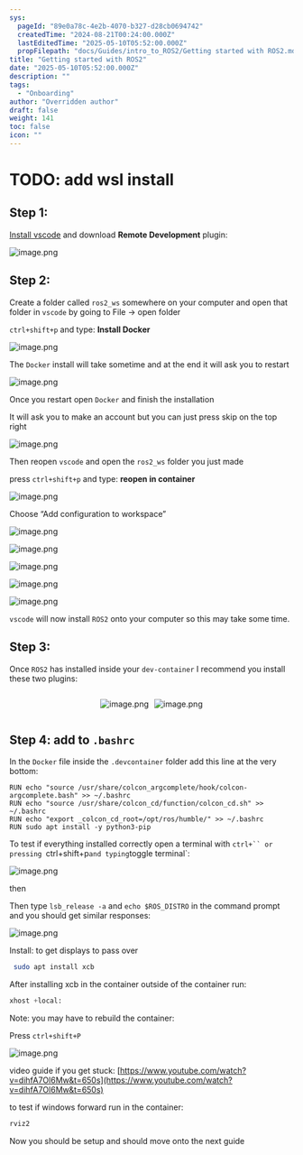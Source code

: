 ```yaml
---
sys:
  pageId: "89e0a78c-4e2b-4070-b327-d28cb0694742"
  createdTime: "2024-08-21T00:24:00.000Z"
  lastEditedTime: "2025-05-10T05:52:00.000Z"
  propFilepath: "docs/Guides/intro_to_ROS2/Getting started with ROS2.md"
title: "Getting started with ROS2"
date: "2025-05-10T05:52:00.000Z"
description: ""
tags:
  - "Onboarding"
author: "Overridden author"
draft: false
weight: 141
toc: false
icon: ""
---
```


# TODO: add wsl install

## Step 1:

[Install vscode](https://code.visualstudio.com/download) and download **Remote Development** plugin:

![image.png](https://prod-files-secure.s3.us-west-2.amazonaws.com/d518164a-d88e-44d1-a4ee-3adb3bd8bce0/efb52993-1881-4a40-b95e-6f020334f022/image.png?X-Amz-Algorithm=AWS4-HMAC-SHA256&X-Amz-Content-Sha256=UNSIGNED-PAYLOAD&X-Amz-Credential=ASIAZI2LB466QD2WOACZ%2F20250612%2Fus-west-2%2Fs3%2Faws4_request&X-Amz-Date=20250612T070952Z&X-Amz-Expires=3600&X-Amz-Security-Token=IQoJb3JpZ2luX2VjEA4aCXVzLXdlc3QtMiJGMEQCIFq7QuS4J%2B%2F%2B%2BUChjqyGHP5ofaN3XfnX0DRFWTEzc5tfAiBhW47cl3xLAMZ6TDS0ip4SAJgMuP%2BmLdE%2FYTd1JMLQ9SqIBAjn%2F%2F%2F%2F%2F%2F%2F%2F%2F%2F8BEAAaDDYzNzQyMzE4MzgwNSIM5kP6Frb6bYdnKUW5KtwDoxCY97LByoJhnIXAsd7roDB4A8bJvsgeAI8vPKVYXtGwNc2E3En9r3vIGmxAEqJ4OTpadPSTh0TKx4jonl1DDvomaj8zjmQ7RP73s5oycY7AD4sY1wBMtG0bkcNsT4fUs2NidioDyDiQCNuJhTHYZh6CQk21WkXlHKGJi5wCzgIV7ZUWFSAUDn89oGOtAcsl%2BQQHP4Ai2km2RbFvO1PF8VGzV2FqNXUfkYoAcCyArVh1VDy5OW%2BDCkYCKOW%2ByOzOwMzLv11XD7OteZ2blaFgfj8thfv%2Fvrf7PegRTV6yhGYMYkbTeadgU8OfkMhYZSH6JY67pkIsYm%2BBOxerKdfema7MIGv1W1n%2FukbRslIbKnSt6P7Y%2FKaQiEG76ifeSXFNCSwQiizQAWN4jfooTirx6NIKsPJe6zLnNqGv6w4qXM3kSDReVpopOWSUMfYPTZOEc16i8T2Dv4ZaVd%2Bz%2FVnvpGzJrA%2FdrD3MeSPhaGDIHFL2O7YQ6tEgddzIYtYYyvTzJGY3G6A%2F7Lx1RAbgvMmUgvP5FLubFdjTTjn0waoOmgYF6iTRkhPC2XzriRDhT9BcRqVPS6SS%2FpGX1Ky0tESVamCjUwMdtFD7DY2bTZnHSMrgwnIuWwf%2FzxQjoL8w8NipwgY6pgEa7Q9%2F5LyqEFaKZoa77Wrz4k7qykO47rxj9Zn5OHKSrXOk%2FPz1n17RdDHa5%2BwfMvRNC3LdL93mSusP%2Fx%2BcCw57BQcoNyI4nBN4WjRFcRGS8e%2FwjjladaDynyYKuvLQlIbcZ9lq8vLy6ERmp2Qhf%2BHP%2FoCxITJXXgZJ%2BYbBKyKkEfK%2Fo6vWLrXJofS6Ou9fjnKHuAFYMV0ckOG7o58yno5A60hVnnxy&X-Amz-Signature=b9f8c441bf6a454c8597e0865408e1bcc971d55fbf322bc8aac204a9f06a4205&X-Amz-SignedHeaders=host&x-amz-checksum-mode=ENABLED&x-id=GetObject)

## Step 2:

Create a folder called `ros2_ws` somewhere on your computer and open that folder in `vscode` by going to File → open folder 

`ctrl+shift+p` and type: **Install Docker**

![image.png](https://prod-files-secure.s3.us-west-2.amazonaws.com/d518164a-d88e-44d1-a4ee-3adb3bd8bce0/2269dc0e-1cd5-47ff-bceb-c04ad9b2eab0/image.png?X-Amz-Algorithm=AWS4-HMAC-SHA256&X-Amz-Content-Sha256=UNSIGNED-PAYLOAD&X-Amz-Credential=ASIAZI2LB466QD2WOACZ%2F20250612%2Fus-west-2%2Fs3%2Faws4_request&X-Amz-Date=20250612T070952Z&X-Amz-Expires=3600&X-Amz-Security-Token=IQoJb3JpZ2luX2VjEA4aCXVzLXdlc3QtMiJGMEQCIFq7QuS4J%2B%2F%2B%2BUChjqyGHP5ofaN3XfnX0DRFWTEzc5tfAiBhW47cl3xLAMZ6TDS0ip4SAJgMuP%2BmLdE%2FYTd1JMLQ9SqIBAjn%2F%2F%2F%2F%2F%2F%2F%2F%2F%2F8BEAAaDDYzNzQyMzE4MzgwNSIM5kP6Frb6bYdnKUW5KtwDoxCY97LByoJhnIXAsd7roDB4A8bJvsgeAI8vPKVYXtGwNc2E3En9r3vIGmxAEqJ4OTpadPSTh0TKx4jonl1DDvomaj8zjmQ7RP73s5oycY7AD4sY1wBMtG0bkcNsT4fUs2NidioDyDiQCNuJhTHYZh6CQk21WkXlHKGJi5wCzgIV7ZUWFSAUDn89oGOtAcsl%2BQQHP4Ai2km2RbFvO1PF8VGzV2FqNXUfkYoAcCyArVh1VDy5OW%2BDCkYCKOW%2ByOzOwMzLv11XD7OteZ2blaFgfj8thfv%2Fvrf7PegRTV6yhGYMYkbTeadgU8OfkMhYZSH6JY67pkIsYm%2BBOxerKdfema7MIGv1W1n%2FukbRslIbKnSt6P7Y%2FKaQiEG76ifeSXFNCSwQiizQAWN4jfooTirx6NIKsPJe6zLnNqGv6w4qXM3kSDReVpopOWSUMfYPTZOEc16i8T2Dv4ZaVd%2Bz%2FVnvpGzJrA%2FdrD3MeSPhaGDIHFL2O7YQ6tEgddzIYtYYyvTzJGY3G6A%2F7Lx1RAbgvMmUgvP5FLubFdjTTjn0waoOmgYF6iTRkhPC2XzriRDhT9BcRqVPS6SS%2FpGX1Ky0tESVamCjUwMdtFD7DY2bTZnHSMrgwnIuWwf%2FzxQjoL8w8NipwgY6pgEa7Q9%2F5LyqEFaKZoa77Wrz4k7qykO47rxj9Zn5OHKSrXOk%2FPz1n17RdDHa5%2BwfMvRNC3LdL93mSusP%2Fx%2BcCw57BQcoNyI4nBN4WjRFcRGS8e%2FwjjladaDynyYKuvLQlIbcZ9lq8vLy6ERmp2Qhf%2BHP%2FoCxITJXXgZJ%2BYbBKyKkEfK%2Fo6vWLrXJofS6Ou9fjnKHuAFYMV0ckOG7o58yno5A60hVnnxy&X-Amz-Signature=88659e256f656baabc7d22c820dae2f38fb1f9087b73c1aa8d4fc6e59000e0e8&X-Amz-SignedHeaders=host&x-amz-checksum-mode=ENABLED&x-id=GetObject)

The `Docker` install will take sometime and at the end it will ask you to restart

![image.png](https://prod-files-secure.s3.us-west-2.amazonaws.com/d518164a-d88e-44d1-a4ee-3adb3bd8bce0/ed233f78-be33-4b1f-b89c-9c346c0e961e/image.png?X-Amz-Algorithm=AWS4-HMAC-SHA256&X-Amz-Content-Sha256=UNSIGNED-PAYLOAD&X-Amz-Credential=ASIAZI2LB466QD2WOACZ%2F20250612%2Fus-west-2%2Fs3%2Faws4_request&X-Amz-Date=20250612T070952Z&X-Amz-Expires=3600&X-Amz-Security-Token=IQoJb3JpZ2luX2VjEA4aCXVzLXdlc3QtMiJGMEQCIFq7QuS4J%2B%2F%2B%2BUChjqyGHP5ofaN3XfnX0DRFWTEzc5tfAiBhW47cl3xLAMZ6TDS0ip4SAJgMuP%2BmLdE%2FYTd1JMLQ9SqIBAjn%2F%2F%2F%2F%2F%2F%2F%2F%2F%2F8BEAAaDDYzNzQyMzE4MzgwNSIM5kP6Frb6bYdnKUW5KtwDoxCY97LByoJhnIXAsd7roDB4A8bJvsgeAI8vPKVYXtGwNc2E3En9r3vIGmxAEqJ4OTpadPSTh0TKx4jonl1DDvomaj8zjmQ7RP73s5oycY7AD4sY1wBMtG0bkcNsT4fUs2NidioDyDiQCNuJhTHYZh6CQk21WkXlHKGJi5wCzgIV7ZUWFSAUDn89oGOtAcsl%2BQQHP4Ai2km2RbFvO1PF8VGzV2FqNXUfkYoAcCyArVh1VDy5OW%2BDCkYCKOW%2ByOzOwMzLv11XD7OteZ2blaFgfj8thfv%2Fvrf7PegRTV6yhGYMYkbTeadgU8OfkMhYZSH6JY67pkIsYm%2BBOxerKdfema7MIGv1W1n%2FukbRslIbKnSt6P7Y%2FKaQiEG76ifeSXFNCSwQiizQAWN4jfooTirx6NIKsPJe6zLnNqGv6w4qXM3kSDReVpopOWSUMfYPTZOEc16i8T2Dv4ZaVd%2Bz%2FVnvpGzJrA%2FdrD3MeSPhaGDIHFL2O7YQ6tEgddzIYtYYyvTzJGY3G6A%2F7Lx1RAbgvMmUgvP5FLubFdjTTjn0waoOmgYF6iTRkhPC2XzriRDhT9BcRqVPS6SS%2FpGX1Ky0tESVamCjUwMdtFD7DY2bTZnHSMrgwnIuWwf%2FzxQjoL8w8NipwgY6pgEa7Q9%2F5LyqEFaKZoa77Wrz4k7qykO47rxj9Zn5OHKSrXOk%2FPz1n17RdDHa5%2BwfMvRNC3LdL93mSusP%2Fx%2BcCw57BQcoNyI4nBN4WjRFcRGS8e%2FwjjladaDynyYKuvLQlIbcZ9lq8vLy6ERmp2Qhf%2BHP%2FoCxITJXXgZJ%2BYbBKyKkEfK%2Fo6vWLrXJofS6Ou9fjnKHuAFYMV0ckOG7o58yno5A60hVnnxy&X-Amz-Signature=0f92f65a14aba4723af0144d030459972b7d53ce44138374ed45729e2b7bef33&X-Amz-SignedHeaders=host&x-amz-checksum-mode=ENABLED&x-id=GetObject)

Once you restart open `Docker` and finish the installation

It will ask you to make an account but you can just press skip on the top right

![image.png](https://prod-files-secure.s3.us-west-2.amazonaws.com/d518164a-d88e-44d1-a4ee-3adb3bd8bce0/21010ad9-1659-4fd9-9f59-9932a09b2a3d/image.png?X-Amz-Algorithm=AWS4-HMAC-SHA256&X-Amz-Content-Sha256=UNSIGNED-PAYLOAD&X-Amz-Credential=ASIAZI2LB466QD2WOACZ%2F20250612%2Fus-west-2%2Fs3%2Faws4_request&X-Amz-Date=20250612T070952Z&X-Amz-Expires=3600&X-Amz-Security-Token=IQoJb3JpZ2luX2VjEA4aCXVzLXdlc3QtMiJGMEQCIFq7QuS4J%2B%2F%2B%2BUChjqyGHP5ofaN3XfnX0DRFWTEzc5tfAiBhW47cl3xLAMZ6TDS0ip4SAJgMuP%2BmLdE%2FYTd1JMLQ9SqIBAjn%2F%2F%2F%2F%2F%2F%2F%2F%2F%2F8BEAAaDDYzNzQyMzE4MzgwNSIM5kP6Frb6bYdnKUW5KtwDoxCY97LByoJhnIXAsd7roDB4A8bJvsgeAI8vPKVYXtGwNc2E3En9r3vIGmxAEqJ4OTpadPSTh0TKx4jonl1DDvomaj8zjmQ7RP73s5oycY7AD4sY1wBMtG0bkcNsT4fUs2NidioDyDiQCNuJhTHYZh6CQk21WkXlHKGJi5wCzgIV7ZUWFSAUDn89oGOtAcsl%2BQQHP4Ai2km2RbFvO1PF8VGzV2FqNXUfkYoAcCyArVh1VDy5OW%2BDCkYCKOW%2ByOzOwMzLv11XD7OteZ2blaFgfj8thfv%2Fvrf7PegRTV6yhGYMYkbTeadgU8OfkMhYZSH6JY67pkIsYm%2BBOxerKdfema7MIGv1W1n%2FukbRslIbKnSt6P7Y%2FKaQiEG76ifeSXFNCSwQiizQAWN4jfooTirx6NIKsPJe6zLnNqGv6w4qXM3kSDReVpopOWSUMfYPTZOEc16i8T2Dv4ZaVd%2Bz%2FVnvpGzJrA%2FdrD3MeSPhaGDIHFL2O7YQ6tEgddzIYtYYyvTzJGY3G6A%2F7Lx1RAbgvMmUgvP5FLubFdjTTjn0waoOmgYF6iTRkhPC2XzriRDhT9BcRqVPS6SS%2FpGX1Ky0tESVamCjUwMdtFD7DY2bTZnHSMrgwnIuWwf%2FzxQjoL8w8NipwgY6pgEa7Q9%2F5LyqEFaKZoa77Wrz4k7qykO47rxj9Zn5OHKSrXOk%2FPz1n17RdDHa5%2BwfMvRNC3LdL93mSusP%2Fx%2BcCw57BQcoNyI4nBN4WjRFcRGS8e%2FwjjladaDynyYKuvLQlIbcZ9lq8vLy6ERmp2Qhf%2BHP%2FoCxITJXXgZJ%2BYbBKyKkEfK%2Fo6vWLrXJofS6Ou9fjnKHuAFYMV0ckOG7o58yno5A60hVnnxy&X-Amz-Signature=cfb1cc4f66438c2c5ff247fd42ccfbfed0ab6e24e9ddef9fa5d1227fcb1dea68&X-Amz-SignedHeaders=host&x-amz-checksum-mode=ENABLED&x-id=GetObject)

Then reopen `vscode` and open the `ros2_ws` folder you just made

press `ctrl+shift+p` and type: **reopen in container**

![image.png](https://prod-files-secure.s3.us-west-2.amazonaws.com/d518164a-d88e-44d1-a4ee-3adb3bd8bce0/4e93b8c2-41ad-488c-8095-c74205196118/image.png?X-Amz-Algorithm=AWS4-HMAC-SHA256&X-Amz-Content-Sha256=UNSIGNED-PAYLOAD&X-Amz-Credential=ASIAZI2LB466QD2WOACZ%2F20250612%2Fus-west-2%2Fs3%2Faws4_request&X-Amz-Date=20250612T070952Z&X-Amz-Expires=3600&X-Amz-Security-Token=IQoJb3JpZ2luX2VjEA4aCXVzLXdlc3QtMiJGMEQCIFq7QuS4J%2B%2F%2B%2BUChjqyGHP5ofaN3XfnX0DRFWTEzc5tfAiBhW47cl3xLAMZ6TDS0ip4SAJgMuP%2BmLdE%2FYTd1JMLQ9SqIBAjn%2F%2F%2F%2F%2F%2F%2F%2F%2F%2F8BEAAaDDYzNzQyMzE4MzgwNSIM5kP6Frb6bYdnKUW5KtwDoxCY97LByoJhnIXAsd7roDB4A8bJvsgeAI8vPKVYXtGwNc2E3En9r3vIGmxAEqJ4OTpadPSTh0TKx4jonl1DDvomaj8zjmQ7RP73s5oycY7AD4sY1wBMtG0bkcNsT4fUs2NidioDyDiQCNuJhTHYZh6CQk21WkXlHKGJi5wCzgIV7ZUWFSAUDn89oGOtAcsl%2BQQHP4Ai2km2RbFvO1PF8VGzV2FqNXUfkYoAcCyArVh1VDy5OW%2BDCkYCKOW%2ByOzOwMzLv11XD7OteZ2blaFgfj8thfv%2Fvrf7PegRTV6yhGYMYkbTeadgU8OfkMhYZSH6JY67pkIsYm%2BBOxerKdfema7MIGv1W1n%2FukbRslIbKnSt6P7Y%2FKaQiEG76ifeSXFNCSwQiizQAWN4jfooTirx6NIKsPJe6zLnNqGv6w4qXM3kSDReVpopOWSUMfYPTZOEc16i8T2Dv4ZaVd%2Bz%2FVnvpGzJrA%2FdrD3MeSPhaGDIHFL2O7YQ6tEgddzIYtYYyvTzJGY3G6A%2F7Lx1RAbgvMmUgvP5FLubFdjTTjn0waoOmgYF6iTRkhPC2XzriRDhT9BcRqVPS6SS%2FpGX1Ky0tESVamCjUwMdtFD7DY2bTZnHSMrgwnIuWwf%2FzxQjoL8w8NipwgY6pgEa7Q9%2F5LyqEFaKZoa77Wrz4k7qykO47rxj9Zn5OHKSrXOk%2FPz1n17RdDHa5%2BwfMvRNC3LdL93mSusP%2Fx%2BcCw57BQcoNyI4nBN4WjRFcRGS8e%2FwjjladaDynyYKuvLQlIbcZ9lq8vLy6ERmp2Qhf%2BHP%2FoCxITJXXgZJ%2BYbBKyKkEfK%2Fo6vWLrXJofS6Ou9fjnKHuAFYMV0ckOG7o58yno5A60hVnnxy&X-Amz-Signature=6779100acb3ec61886a53127ab36ab30fa5c7f02325a146886aebd7d36800a2e&X-Amz-SignedHeaders=host&x-amz-checksum-mode=ENABLED&x-id=GetObject)

Choose “Add configuration to workspace”

![image.png](https://prod-files-secure.s3.us-west-2.amazonaws.com/d518164a-d88e-44d1-a4ee-3adb3bd8bce0/9560b282-5060-4989-ba37-97e7b2c22476/image.png?X-Amz-Algorithm=AWS4-HMAC-SHA256&X-Amz-Content-Sha256=UNSIGNED-PAYLOAD&X-Amz-Credential=ASIAZI2LB466QD2WOACZ%2F20250612%2Fus-west-2%2Fs3%2Faws4_request&X-Amz-Date=20250612T070952Z&X-Amz-Expires=3600&X-Amz-Security-Token=IQoJb3JpZ2luX2VjEA4aCXVzLXdlc3QtMiJGMEQCIFq7QuS4J%2B%2F%2B%2BUChjqyGHP5ofaN3XfnX0DRFWTEzc5tfAiBhW47cl3xLAMZ6TDS0ip4SAJgMuP%2BmLdE%2FYTd1JMLQ9SqIBAjn%2F%2F%2F%2F%2F%2F%2F%2F%2F%2F8BEAAaDDYzNzQyMzE4MzgwNSIM5kP6Frb6bYdnKUW5KtwDoxCY97LByoJhnIXAsd7roDB4A8bJvsgeAI8vPKVYXtGwNc2E3En9r3vIGmxAEqJ4OTpadPSTh0TKx4jonl1DDvomaj8zjmQ7RP73s5oycY7AD4sY1wBMtG0bkcNsT4fUs2NidioDyDiQCNuJhTHYZh6CQk21WkXlHKGJi5wCzgIV7ZUWFSAUDn89oGOtAcsl%2BQQHP4Ai2km2RbFvO1PF8VGzV2FqNXUfkYoAcCyArVh1VDy5OW%2BDCkYCKOW%2ByOzOwMzLv11XD7OteZ2blaFgfj8thfv%2Fvrf7PegRTV6yhGYMYkbTeadgU8OfkMhYZSH6JY67pkIsYm%2BBOxerKdfema7MIGv1W1n%2FukbRslIbKnSt6P7Y%2FKaQiEG76ifeSXFNCSwQiizQAWN4jfooTirx6NIKsPJe6zLnNqGv6w4qXM3kSDReVpopOWSUMfYPTZOEc16i8T2Dv4ZaVd%2Bz%2FVnvpGzJrA%2FdrD3MeSPhaGDIHFL2O7YQ6tEgddzIYtYYyvTzJGY3G6A%2F7Lx1RAbgvMmUgvP5FLubFdjTTjn0waoOmgYF6iTRkhPC2XzriRDhT9BcRqVPS6SS%2FpGX1Ky0tESVamCjUwMdtFD7DY2bTZnHSMrgwnIuWwf%2FzxQjoL8w8NipwgY6pgEa7Q9%2F5LyqEFaKZoa77Wrz4k7qykO47rxj9Zn5OHKSrXOk%2FPz1n17RdDHa5%2BwfMvRNC3LdL93mSusP%2Fx%2BcCw57BQcoNyI4nBN4WjRFcRGS8e%2FwjjladaDynyYKuvLQlIbcZ9lq8vLy6ERmp2Qhf%2BHP%2FoCxITJXXgZJ%2BYbBKyKkEfK%2Fo6vWLrXJofS6Ou9fjnKHuAFYMV0ckOG7o58yno5A60hVnnxy&X-Amz-Signature=2c3d24f127eeaf0129055bc4d3656ccf1f69c6009717485c904bcbd795e24205&X-Amz-SignedHeaders=host&x-amz-checksum-mode=ENABLED&x-id=GetObject)

![image.png](https://prod-files-secure.s3.us-west-2.amazonaws.com/d518164a-d88e-44d1-a4ee-3adb3bd8bce0/2ee63f81-886b-48e8-a553-dc6e5eac99e4/image.png?X-Amz-Algorithm=AWS4-HMAC-SHA256&X-Amz-Content-Sha256=UNSIGNED-PAYLOAD&X-Amz-Credential=ASIAZI2LB466QD2WOACZ%2F20250612%2Fus-west-2%2Fs3%2Faws4_request&X-Amz-Date=20250612T070952Z&X-Amz-Expires=3600&X-Amz-Security-Token=IQoJb3JpZ2luX2VjEA4aCXVzLXdlc3QtMiJGMEQCIFq7QuS4J%2B%2F%2B%2BUChjqyGHP5ofaN3XfnX0DRFWTEzc5tfAiBhW47cl3xLAMZ6TDS0ip4SAJgMuP%2BmLdE%2FYTd1JMLQ9SqIBAjn%2F%2F%2F%2F%2F%2F%2F%2F%2F%2F8BEAAaDDYzNzQyMzE4MzgwNSIM5kP6Frb6bYdnKUW5KtwDoxCY97LByoJhnIXAsd7roDB4A8bJvsgeAI8vPKVYXtGwNc2E3En9r3vIGmxAEqJ4OTpadPSTh0TKx4jonl1DDvomaj8zjmQ7RP73s5oycY7AD4sY1wBMtG0bkcNsT4fUs2NidioDyDiQCNuJhTHYZh6CQk21WkXlHKGJi5wCzgIV7ZUWFSAUDn89oGOtAcsl%2BQQHP4Ai2km2RbFvO1PF8VGzV2FqNXUfkYoAcCyArVh1VDy5OW%2BDCkYCKOW%2ByOzOwMzLv11XD7OteZ2blaFgfj8thfv%2Fvrf7PegRTV6yhGYMYkbTeadgU8OfkMhYZSH6JY67pkIsYm%2BBOxerKdfema7MIGv1W1n%2FukbRslIbKnSt6P7Y%2FKaQiEG76ifeSXFNCSwQiizQAWN4jfooTirx6NIKsPJe6zLnNqGv6w4qXM3kSDReVpopOWSUMfYPTZOEc16i8T2Dv4ZaVd%2Bz%2FVnvpGzJrA%2FdrD3MeSPhaGDIHFL2O7YQ6tEgddzIYtYYyvTzJGY3G6A%2F7Lx1RAbgvMmUgvP5FLubFdjTTjn0waoOmgYF6iTRkhPC2XzriRDhT9BcRqVPS6SS%2FpGX1Ky0tESVamCjUwMdtFD7DY2bTZnHSMrgwnIuWwf%2FzxQjoL8w8NipwgY6pgEa7Q9%2F5LyqEFaKZoa77Wrz4k7qykO47rxj9Zn5OHKSrXOk%2FPz1n17RdDHa5%2BwfMvRNC3LdL93mSusP%2Fx%2BcCw57BQcoNyI4nBN4WjRFcRGS8e%2FwjjladaDynyYKuvLQlIbcZ9lq8vLy6ERmp2Qhf%2BHP%2FoCxITJXXgZJ%2BYbBKyKkEfK%2Fo6vWLrXJofS6Ou9fjnKHuAFYMV0ckOG7o58yno5A60hVnnxy&X-Amz-Signature=3e04891f6ceebcf378af541edd0415a55c5d8f2a2c425c92245317038f2705d6&X-Amz-SignedHeaders=host&x-amz-checksum-mode=ENABLED&x-id=GetObject)

![image.png](https://prod-files-secure.s3.us-west-2.amazonaws.com/d518164a-d88e-44d1-a4ee-3adb3bd8bce0/ae1580b2-b048-407e-aed9-b584224a7a04/image.png?X-Amz-Algorithm=AWS4-HMAC-SHA256&X-Amz-Content-Sha256=UNSIGNED-PAYLOAD&X-Amz-Credential=ASIAZI2LB466QD2WOACZ%2F20250612%2Fus-west-2%2Fs3%2Faws4_request&X-Amz-Date=20250612T070952Z&X-Amz-Expires=3600&X-Amz-Security-Token=IQoJb3JpZ2luX2VjEA4aCXVzLXdlc3QtMiJGMEQCIFq7QuS4J%2B%2F%2B%2BUChjqyGHP5ofaN3XfnX0DRFWTEzc5tfAiBhW47cl3xLAMZ6TDS0ip4SAJgMuP%2BmLdE%2FYTd1JMLQ9SqIBAjn%2F%2F%2F%2F%2F%2F%2F%2F%2F%2F8BEAAaDDYzNzQyMzE4MzgwNSIM5kP6Frb6bYdnKUW5KtwDoxCY97LByoJhnIXAsd7roDB4A8bJvsgeAI8vPKVYXtGwNc2E3En9r3vIGmxAEqJ4OTpadPSTh0TKx4jonl1DDvomaj8zjmQ7RP73s5oycY7AD4sY1wBMtG0bkcNsT4fUs2NidioDyDiQCNuJhTHYZh6CQk21WkXlHKGJi5wCzgIV7ZUWFSAUDn89oGOtAcsl%2BQQHP4Ai2km2RbFvO1PF8VGzV2FqNXUfkYoAcCyArVh1VDy5OW%2BDCkYCKOW%2ByOzOwMzLv11XD7OteZ2blaFgfj8thfv%2Fvrf7PegRTV6yhGYMYkbTeadgU8OfkMhYZSH6JY67pkIsYm%2BBOxerKdfema7MIGv1W1n%2FukbRslIbKnSt6P7Y%2FKaQiEG76ifeSXFNCSwQiizQAWN4jfooTirx6NIKsPJe6zLnNqGv6w4qXM3kSDReVpopOWSUMfYPTZOEc16i8T2Dv4ZaVd%2Bz%2FVnvpGzJrA%2FdrD3MeSPhaGDIHFL2O7YQ6tEgddzIYtYYyvTzJGY3G6A%2F7Lx1RAbgvMmUgvP5FLubFdjTTjn0waoOmgYF6iTRkhPC2XzriRDhT9BcRqVPS6SS%2FpGX1Ky0tESVamCjUwMdtFD7DY2bTZnHSMrgwnIuWwf%2FzxQjoL8w8NipwgY6pgEa7Q9%2F5LyqEFaKZoa77Wrz4k7qykO47rxj9Zn5OHKSrXOk%2FPz1n17RdDHa5%2BwfMvRNC3LdL93mSusP%2Fx%2BcCw57BQcoNyI4nBN4WjRFcRGS8e%2FwjjladaDynyYKuvLQlIbcZ9lq8vLy6ERmp2Qhf%2BHP%2FoCxITJXXgZJ%2BYbBKyKkEfK%2Fo6vWLrXJofS6Ou9fjnKHuAFYMV0ckOG7o58yno5A60hVnnxy&X-Amz-Signature=f9ea17c9bf761752d587f34437ee6a5f54eae4695d14aa3f2910fb1f5b89f341&X-Amz-SignedHeaders=host&x-amz-checksum-mode=ENABLED&x-id=GetObject)

![image.png](https://prod-files-secure.s3.us-west-2.amazonaws.com/d518164a-d88e-44d1-a4ee-3adb3bd8bce0/53255b28-f75e-430f-b9e3-c0ac8577e42b/image.png?X-Amz-Algorithm=AWS4-HMAC-SHA256&X-Amz-Content-Sha256=UNSIGNED-PAYLOAD&X-Amz-Credential=ASIAZI2LB466QD2WOACZ%2F20250612%2Fus-west-2%2Fs3%2Faws4_request&X-Amz-Date=20250612T070952Z&X-Amz-Expires=3600&X-Amz-Security-Token=IQoJb3JpZ2luX2VjEA4aCXVzLXdlc3QtMiJGMEQCIFq7QuS4J%2B%2F%2B%2BUChjqyGHP5ofaN3XfnX0DRFWTEzc5tfAiBhW47cl3xLAMZ6TDS0ip4SAJgMuP%2BmLdE%2FYTd1JMLQ9SqIBAjn%2F%2F%2F%2F%2F%2F%2F%2F%2F%2F8BEAAaDDYzNzQyMzE4MzgwNSIM5kP6Frb6bYdnKUW5KtwDoxCY97LByoJhnIXAsd7roDB4A8bJvsgeAI8vPKVYXtGwNc2E3En9r3vIGmxAEqJ4OTpadPSTh0TKx4jonl1DDvomaj8zjmQ7RP73s5oycY7AD4sY1wBMtG0bkcNsT4fUs2NidioDyDiQCNuJhTHYZh6CQk21WkXlHKGJi5wCzgIV7ZUWFSAUDn89oGOtAcsl%2BQQHP4Ai2km2RbFvO1PF8VGzV2FqNXUfkYoAcCyArVh1VDy5OW%2BDCkYCKOW%2ByOzOwMzLv11XD7OteZ2blaFgfj8thfv%2Fvrf7PegRTV6yhGYMYkbTeadgU8OfkMhYZSH6JY67pkIsYm%2BBOxerKdfema7MIGv1W1n%2FukbRslIbKnSt6P7Y%2FKaQiEG76ifeSXFNCSwQiizQAWN4jfooTirx6NIKsPJe6zLnNqGv6w4qXM3kSDReVpopOWSUMfYPTZOEc16i8T2Dv4ZaVd%2Bz%2FVnvpGzJrA%2FdrD3MeSPhaGDIHFL2O7YQ6tEgddzIYtYYyvTzJGY3G6A%2F7Lx1RAbgvMmUgvP5FLubFdjTTjn0waoOmgYF6iTRkhPC2XzriRDhT9BcRqVPS6SS%2FpGX1Ky0tESVamCjUwMdtFD7DY2bTZnHSMrgwnIuWwf%2FzxQjoL8w8NipwgY6pgEa7Q9%2F5LyqEFaKZoa77Wrz4k7qykO47rxj9Zn5OHKSrXOk%2FPz1n17RdDHa5%2BwfMvRNC3LdL93mSusP%2Fx%2BcCw57BQcoNyI4nBN4WjRFcRGS8e%2FwjjladaDynyYKuvLQlIbcZ9lq8vLy6ERmp2Qhf%2BHP%2FoCxITJXXgZJ%2BYbBKyKkEfK%2Fo6vWLrXJofS6Ou9fjnKHuAFYMV0ckOG7o58yno5A60hVnnxy&X-Amz-Signature=af55a33a5c5999037f17aecd048832e7ac6063139e526a2743a571c5d0f4f24c&X-Amz-SignedHeaders=host&x-amz-checksum-mode=ENABLED&x-id=GetObject)

![image.png](https://prod-files-secure.s3.us-west-2.amazonaws.com/d518164a-d88e-44d1-a4ee-3adb3bd8bce0/7c562767-5af9-4ffb-97d1-327bcdf4ee00/image.png?X-Amz-Algorithm=AWS4-HMAC-SHA256&X-Amz-Content-Sha256=UNSIGNED-PAYLOAD&X-Amz-Credential=ASIAZI2LB466QD2WOACZ%2F20250612%2Fus-west-2%2Fs3%2Faws4_request&X-Amz-Date=20250612T070952Z&X-Amz-Expires=3600&X-Amz-Security-Token=IQoJb3JpZ2luX2VjEA4aCXVzLXdlc3QtMiJGMEQCIFq7QuS4J%2B%2F%2B%2BUChjqyGHP5ofaN3XfnX0DRFWTEzc5tfAiBhW47cl3xLAMZ6TDS0ip4SAJgMuP%2BmLdE%2FYTd1JMLQ9SqIBAjn%2F%2F%2F%2F%2F%2F%2F%2F%2F%2F8BEAAaDDYzNzQyMzE4MzgwNSIM5kP6Frb6bYdnKUW5KtwDoxCY97LByoJhnIXAsd7roDB4A8bJvsgeAI8vPKVYXtGwNc2E3En9r3vIGmxAEqJ4OTpadPSTh0TKx4jonl1DDvomaj8zjmQ7RP73s5oycY7AD4sY1wBMtG0bkcNsT4fUs2NidioDyDiQCNuJhTHYZh6CQk21WkXlHKGJi5wCzgIV7ZUWFSAUDn89oGOtAcsl%2BQQHP4Ai2km2RbFvO1PF8VGzV2FqNXUfkYoAcCyArVh1VDy5OW%2BDCkYCKOW%2ByOzOwMzLv11XD7OteZ2blaFgfj8thfv%2Fvrf7PegRTV6yhGYMYkbTeadgU8OfkMhYZSH6JY67pkIsYm%2BBOxerKdfema7MIGv1W1n%2FukbRslIbKnSt6P7Y%2FKaQiEG76ifeSXFNCSwQiizQAWN4jfooTirx6NIKsPJe6zLnNqGv6w4qXM3kSDReVpopOWSUMfYPTZOEc16i8T2Dv4ZaVd%2Bz%2FVnvpGzJrA%2FdrD3MeSPhaGDIHFL2O7YQ6tEgddzIYtYYyvTzJGY3G6A%2F7Lx1RAbgvMmUgvP5FLubFdjTTjn0waoOmgYF6iTRkhPC2XzriRDhT9BcRqVPS6SS%2FpGX1Ky0tESVamCjUwMdtFD7DY2bTZnHSMrgwnIuWwf%2FzxQjoL8w8NipwgY6pgEa7Q9%2F5LyqEFaKZoa77Wrz4k7qykO47rxj9Zn5OHKSrXOk%2FPz1n17RdDHa5%2BwfMvRNC3LdL93mSusP%2Fx%2BcCw57BQcoNyI4nBN4WjRFcRGS8e%2FwjjladaDynyYKuvLQlIbcZ9lq8vLy6ERmp2Qhf%2BHP%2FoCxITJXXgZJ%2BYbBKyKkEfK%2Fo6vWLrXJofS6Ou9fjnKHuAFYMV0ckOG7o58yno5A60hVnnxy&X-Amz-Signature=10e3d321f4b0174d847b0a1a55622a534bd53c4e84904429328a0bf67f59ab47&X-Amz-SignedHeaders=host&x-amz-checksum-mode=ENABLED&x-id=GetObject)

`vscode` will now install `ROS2` onto your computer so this may take some time.

## Step 3:

Once `ROS2` has installed inside your `dev-container` I recommend you install these two plugins:

<div style="display: flex;flex-direction: row; column-gap:10px; max-width: 630px;justify-content: center;">
<div>

![image.png](https://prod-files-secure.s3.us-west-2.amazonaws.com/d518164a-d88e-44d1-a4ee-3adb3bd8bce0/3fc3d550-5a54-4ba1-ba6b-faa01cdb7369/image.png?X-Amz-Algorithm=AWS4-HMAC-SHA256&X-Amz-Content-Sha256=UNSIGNED-PAYLOAD&X-Amz-Credential=ASIAZI2LB466VYGELSPR%2F20250612%2Fus-west-2%2Fs3%2Faws4_request&X-Amz-Date=20250612T070955Z&X-Amz-Expires=3600&X-Amz-Security-Token=IQoJb3JpZ2luX2VjEA0aCXVzLXdlc3QtMiJGMEQCIHBezQuG85ZP3MxYPnJuQ%2F6jrSWxN2Vi0pnyEJjcpuAkAiBquOUImAITSNT1huB9YEvE7Sq%2FGVfWdIkPyzQo994G0CqIBAjm%2F%2F%2F%2F%2F%2F%2F%2F%2F%2F8BEAAaDDYzNzQyMzE4MzgwNSIMxI2INi0O%2BN7uKEJMKtwDGmyQ3HGjDP9jX0OhuZRzgqDApZ2%2BzwSKd66wd3xspQITmv2owjdG9iqHg6q9TGlwxUnDlE8i%2BvSGQ%2FBq4mguC84O0KFzy9rH%2BQDVuDFYzlcO1fbPlYY3vwI1TwTX5o9aE%2FBqgvEmfY8ZRivsfw0Qx7RzWIq8yC8ItIvVnpDAq9Uh7IyrfgetyNySWG9bxpEiCmBnonp6XC%2FoAqpLMAINqROOWKOS9xS9MZzYoSr4VdlJPmBrhfaeTbz3EvexJh%2B97Hcvny%2B3dXMTtfuSwO4D%2Bygt3BWJwLLcasBOAiBB4fmHdzPws8RqS1KqjtHu%2BUQVLeBTRyfUkBN6G%2FAu1HCXsLf%2FrXGEYMdibrOOMlUOKbxuzV4SYkoM8%2FvzPaZVGyU3h0pquOJGeI6yqcZicYPaGFzC1bO65gjQuBeBImTnxHsMhwnX3CqjWRKBaNV8223FTc1r4sFwrT6vW7xQWAHXc%2BtFGxgmQFPJojAvJtYhPfhbQtITALhciDuznmxqXQ%2B0BsvJUS4iSeJRM%2FJOHI%2FylYNFxGs%2FCAUalt1Zy%2BSTcLm%2FhkKcZzbMUFd2Xy53QUBm70bzYh6EzRrKAiBITW0HTzB48t6GjR7s9L6QWGY0r4qGrzwl6aarlEDKze8whsKpwgY6pgH6Tr7ROI3oplMGZsk3Tf%2FgXOAOZuBGBe6KfM5TL8XPWby0ceEy5kYwzyyh9SjLlMhzrav4%2BC1VCzMVN2kW8IySUmOIfYuzxmMC4dqik8VUSUN9oPXIYaGvqxVV7h7xalesaLaux5z67XtHhO8x%2FHq2S%2BWs%2FdN1rC4NyGm7kE%2B0XzukpL3ldnaD9wMBi6Xh8hvgWUtq9UqnCjRaG5fBJ%2B75ariDBQ34&X-Amz-Signature=648c7ab209aa47b5b1ab5f1cd4ff843f763dafc4c0f10280c3236055c51cb391&X-Amz-SignedHeaders=host&x-amz-checksum-mode=ENABLED&x-id=GetObject)

</div>
<div>

![image.png](https://prod-files-secure.s3.us-west-2.amazonaws.com/d518164a-d88e-44d1-a4ee-3adb3bd8bce0/d994cc66-13c2-4093-a5a3-f84cf4601a82/image.png?X-Amz-Algorithm=AWS4-HMAC-SHA256&X-Amz-Content-Sha256=UNSIGNED-PAYLOAD&X-Amz-Credential=ASIAZI2LB466RP3UT5IP%2F20250612%2Fus-west-2%2Fs3%2Faws4_request&X-Amz-Date=20250612T070955Z&X-Amz-Expires=3600&X-Amz-Security-Token=IQoJb3JpZ2luX2VjEA0aCXVzLXdlc3QtMiJIMEYCIQCaQzM4r%2FSjq6mKNLkNDS5g8ksM56AX4ecRUtfEHRMrEwIhAJrlAKEanHO0rYttbxyPiCWUAUmX0svhQ0mRIFpdX4WOKogECOb%2F%2F%2F%2F%2F%2F%2F%2F%2F%2FwEQABoMNjM3NDIzMTgzODA1IgwLhzw3K4kKFazlgv0q3ANVvtRUJvS8WSRM2gsicduTAQrORDX0g%2BqzZAOTuftamir5oMvdmEGnx9HENTqlDo4sZDS%2Fze50OfsUhvTg%2BsfZei6Ykf%2B88WLJjcFm9ioNDM2W2oc5mFuaMjBBFFRCOTTkgb%2BdKtChvzgYigmyxcktMBAf3TnyDM4prdjT69W%2B8ZvDsH5QO4%2FpIyYlTkd1vy0IdjKULzJiKPPmt9jEBkf3CwqBQcF31ybPVJ0nsMrimVKSD2cY%2BMZ3zj8k%2BqeJdHGsCqDvmZH9OUfFCmk3NPcMN06KRUjavDewdBGTAFNQVHAQ9ptinFX5%2FnZMGG4QXSQS6Il55HbqIUalp6VfxdpU1aXXTqNDGGF%2FN7PghPOLI5Nd1TmLo88AmPwBYjcG1ue1zC1PBad24U5enxi7boa2fo8F%2Fnpp0J0%2B2S84dx7PQFaVdWFaqntMSqpZtJwyGR4EFkiDAChd263N2JocE1f98HYU185EGBfpYM%2FRQy8WUiupIacFJ6Skbze%2Ba%2BO7X5VDWHsI9IQBAyRdSBSavNPq%2BV4Cbw6LKPE51J3RbCUcldJ3wh%2FIDF0ElkaPCCwPoPS4ZZT7VTBEfjnt7T4nXtl0P6TJ2bS3XlK0d2r3Sc73u%2BAQI9OM1RzlhxxqYjCtwqnCBjqkAYAQe3cSEN7lomqDMHEKWnaDxg8viaV%2FD%2BiSNA8kB9WtGa2IREaqxpcy%2FwYqns9yYuKQZlaJzmW4UjYT1FFsHmmWuQNxoUTFrxFrbhMxAaTNahwOv%2BWLvgldKKjJfhe2g6Ouu%2BMVJiXFv71Qcqzu5y3GGKlpAx5ousZqnJvSEjzE3vJV3WUsTgCjTKbeoIBOHyKRE3N%2BK9C9gA48%2B2TEfAPvCRCb&X-Amz-Signature=20b7f7f5cf69bd2720e950099eb8239305bb26b654acbcb843df7bf477d11cd4&X-Amz-SignedHeaders=host&x-amz-checksum-mode=ENABLED&x-id=GetObject)

</div>
</div>

## Step 4: add to `.bashrc`

In the `Docker` file inside the `.devcontainer` folder add this line at the very bottom: 

```docker
RUN echo "source /usr/share/colcon_argcomplete/hook/colcon-argcomplete.bash" >> ~/.bashrc
RUN echo "source /usr/share/colcon_cd/function/colcon_cd.sh" >> ~/.bashrc
RUN echo "export _colcon_cd_root=/opt/ros/humble/" >> ~/.bashrc
RUN sudo apt install -y python3-pip 
```

To test if everything installed correctly open a terminal with `ctrl+`` or pressing `ctrl+shift+p` and typing `toggle terminal`:

![image.png](https://prod-files-secure.s3.us-west-2.amazonaws.com/d518164a-d88e-44d1-a4ee-3adb3bd8bce0/6a4943d8-b04e-4c02-9a58-775f3384d1a5/image.png?X-Amz-Algorithm=AWS4-HMAC-SHA256&X-Amz-Content-Sha256=UNSIGNED-PAYLOAD&X-Amz-Credential=ASIAZI2LB466QD2WOACZ%2F20250612%2Fus-west-2%2Fs3%2Faws4_request&X-Amz-Date=20250612T070952Z&X-Amz-Expires=3600&X-Amz-Security-Token=IQoJb3JpZ2luX2VjEA4aCXVzLXdlc3QtMiJGMEQCIFq7QuS4J%2B%2F%2B%2BUChjqyGHP5ofaN3XfnX0DRFWTEzc5tfAiBhW47cl3xLAMZ6TDS0ip4SAJgMuP%2BmLdE%2FYTd1JMLQ9SqIBAjn%2F%2F%2F%2F%2F%2F%2F%2F%2F%2F8BEAAaDDYzNzQyMzE4MzgwNSIM5kP6Frb6bYdnKUW5KtwDoxCY97LByoJhnIXAsd7roDB4A8bJvsgeAI8vPKVYXtGwNc2E3En9r3vIGmxAEqJ4OTpadPSTh0TKx4jonl1DDvomaj8zjmQ7RP73s5oycY7AD4sY1wBMtG0bkcNsT4fUs2NidioDyDiQCNuJhTHYZh6CQk21WkXlHKGJi5wCzgIV7ZUWFSAUDn89oGOtAcsl%2BQQHP4Ai2km2RbFvO1PF8VGzV2FqNXUfkYoAcCyArVh1VDy5OW%2BDCkYCKOW%2ByOzOwMzLv11XD7OteZ2blaFgfj8thfv%2Fvrf7PegRTV6yhGYMYkbTeadgU8OfkMhYZSH6JY67pkIsYm%2BBOxerKdfema7MIGv1W1n%2FukbRslIbKnSt6P7Y%2FKaQiEG76ifeSXFNCSwQiizQAWN4jfooTirx6NIKsPJe6zLnNqGv6w4qXM3kSDReVpopOWSUMfYPTZOEc16i8T2Dv4ZaVd%2Bz%2FVnvpGzJrA%2FdrD3MeSPhaGDIHFL2O7YQ6tEgddzIYtYYyvTzJGY3G6A%2F7Lx1RAbgvMmUgvP5FLubFdjTTjn0waoOmgYF6iTRkhPC2XzriRDhT9BcRqVPS6SS%2FpGX1Ky0tESVamCjUwMdtFD7DY2bTZnHSMrgwnIuWwf%2FzxQjoL8w8NipwgY6pgEa7Q9%2F5LyqEFaKZoa77Wrz4k7qykO47rxj9Zn5OHKSrXOk%2FPz1n17RdDHa5%2BwfMvRNC3LdL93mSusP%2Fx%2BcCw57BQcoNyI4nBN4WjRFcRGS8e%2FwjjladaDynyYKuvLQlIbcZ9lq8vLy6ERmp2Qhf%2BHP%2FoCxITJXXgZJ%2BYbBKyKkEfK%2Fo6vWLrXJofS6Ou9fjnKHuAFYMV0ckOG7o58yno5A60hVnnxy&X-Amz-Signature=d877899b40dc7fe23b308c821d14bfdb03bc1a34ed7870580cf797497fdb0c52&X-Amz-SignedHeaders=host&x-amz-checksum-mode=ENABLED&x-id=GetObject)

then 

Then type `lsb_release -a` and `echo $ROS_DISTRO` in the command prompt and you should get similar responses:

![image.png](https://prod-files-secure.s3.us-west-2.amazonaws.com/d518164a-d88e-44d1-a4ee-3adb3bd8bce0/3e635dec-a805-4e85-8b9e-d000e5b71a4e/image.png?X-Amz-Algorithm=AWS4-HMAC-SHA256&X-Amz-Content-Sha256=UNSIGNED-PAYLOAD&X-Amz-Credential=ASIAZI2LB466QD2WOACZ%2F20250612%2Fus-west-2%2Fs3%2Faws4_request&X-Amz-Date=20250612T070952Z&X-Amz-Expires=3600&X-Amz-Security-Token=IQoJb3JpZ2luX2VjEA4aCXVzLXdlc3QtMiJGMEQCIFq7QuS4J%2B%2F%2B%2BUChjqyGHP5ofaN3XfnX0DRFWTEzc5tfAiBhW47cl3xLAMZ6TDS0ip4SAJgMuP%2BmLdE%2FYTd1JMLQ9SqIBAjn%2F%2F%2F%2F%2F%2F%2F%2F%2F%2F8BEAAaDDYzNzQyMzE4MzgwNSIM5kP6Frb6bYdnKUW5KtwDoxCY97LByoJhnIXAsd7roDB4A8bJvsgeAI8vPKVYXtGwNc2E3En9r3vIGmxAEqJ4OTpadPSTh0TKx4jonl1DDvomaj8zjmQ7RP73s5oycY7AD4sY1wBMtG0bkcNsT4fUs2NidioDyDiQCNuJhTHYZh6CQk21WkXlHKGJi5wCzgIV7ZUWFSAUDn89oGOtAcsl%2BQQHP4Ai2km2RbFvO1PF8VGzV2FqNXUfkYoAcCyArVh1VDy5OW%2BDCkYCKOW%2ByOzOwMzLv11XD7OteZ2blaFgfj8thfv%2Fvrf7PegRTV6yhGYMYkbTeadgU8OfkMhYZSH6JY67pkIsYm%2BBOxerKdfema7MIGv1W1n%2FukbRslIbKnSt6P7Y%2FKaQiEG76ifeSXFNCSwQiizQAWN4jfooTirx6NIKsPJe6zLnNqGv6w4qXM3kSDReVpopOWSUMfYPTZOEc16i8T2Dv4ZaVd%2Bz%2FVnvpGzJrA%2FdrD3MeSPhaGDIHFL2O7YQ6tEgddzIYtYYyvTzJGY3G6A%2F7Lx1RAbgvMmUgvP5FLubFdjTTjn0waoOmgYF6iTRkhPC2XzriRDhT9BcRqVPS6SS%2FpGX1Ky0tESVamCjUwMdtFD7DY2bTZnHSMrgwnIuWwf%2FzxQjoL8w8NipwgY6pgEa7Q9%2F5LyqEFaKZoa77Wrz4k7qykO47rxj9Zn5OHKSrXOk%2FPz1n17RdDHa5%2BwfMvRNC3LdL93mSusP%2Fx%2BcCw57BQcoNyI4nBN4WjRFcRGS8e%2FwjjladaDynyYKuvLQlIbcZ9lq8vLy6ERmp2Qhf%2BHP%2FoCxITJXXgZJ%2BYbBKyKkEfK%2Fo6vWLrXJofS6Ou9fjnKHuAFYMV0ckOG7o58yno5A60hVnnxy&X-Amz-Signature=34e96a19dfc9c24df11a5329c28123bc9c994b192fc301912bfd8eb78d4400a4&X-Amz-SignedHeaders=host&x-amz-checksum-mode=ENABLED&x-id=GetObject)

Install:  to get displays to pass over

```bash
 sudo apt install xcb
```

After installing xcb in the container outside of the container run:

```python
xhost +local:
```

Note: you may have to rebuild the container:

Press `ctrl+shift+P`

![image.png](https://prod-files-secure.s3.us-west-2.amazonaws.com/d518164a-d88e-44d1-a4ee-3adb3bd8bce0/6c2be660-2618-4c38-9c26-53554f7a0b7b/image.png?X-Amz-Algorithm=AWS4-HMAC-SHA256&X-Amz-Content-Sha256=UNSIGNED-PAYLOAD&X-Amz-Credential=ASIAZI2LB466QD2WOACZ%2F20250612%2Fus-west-2%2Fs3%2Faws4_request&X-Amz-Date=20250612T070952Z&X-Amz-Expires=3600&X-Amz-Security-Token=IQoJb3JpZ2luX2VjEA4aCXVzLXdlc3QtMiJGMEQCIFq7QuS4J%2B%2F%2B%2BUChjqyGHP5ofaN3XfnX0DRFWTEzc5tfAiBhW47cl3xLAMZ6TDS0ip4SAJgMuP%2BmLdE%2FYTd1JMLQ9SqIBAjn%2F%2F%2F%2F%2F%2F%2F%2F%2F%2F8BEAAaDDYzNzQyMzE4MzgwNSIM5kP6Frb6bYdnKUW5KtwDoxCY97LByoJhnIXAsd7roDB4A8bJvsgeAI8vPKVYXtGwNc2E3En9r3vIGmxAEqJ4OTpadPSTh0TKx4jonl1DDvomaj8zjmQ7RP73s5oycY7AD4sY1wBMtG0bkcNsT4fUs2NidioDyDiQCNuJhTHYZh6CQk21WkXlHKGJi5wCzgIV7ZUWFSAUDn89oGOtAcsl%2BQQHP4Ai2km2RbFvO1PF8VGzV2FqNXUfkYoAcCyArVh1VDy5OW%2BDCkYCKOW%2ByOzOwMzLv11XD7OteZ2blaFgfj8thfv%2Fvrf7PegRTV6yhGYMYkbTeadgU8OfkMhYZSH6JY67pkIsYm%2BBOxerKdfema7MIGv1W1n%2FukbRslIbKnSt6P7Y%2FKaQiEG76ifeSXFNCSwQiizQAWN4jfooTirx6NIKsPJe6zLnNqGv6w4qXM3kSDReVpopOWSUMfYPTZOEc16i8T2Dv4ZaVd%2Bz%2FVnvpGzJrA%2FdrD3MeSPhaGDIHFL2O7YQ6tEgddzIYtYYyvTzJGY3G6A%2F7Lx1RAbgvMmUgvP5FLubFdjTTjn0waoOmgYF6iTRkhPC2XzriRDhT9BcRqVPS6SS%2FpGX1Ky0tESVamCjUwMdtFD7DY2bTZnHSMrgwnIuWwf%2FzxQjoL8w8NipwgY6pgEa7Q9%2F5LyqEFaKZoa77Wrz4k7qykO47rxj9Zn5OHKSrXOk%2FPz1n17RdDHa5%2BwfMvRNC3LdL93mSusP%2Fx%2BcCw57BQcoNyI4nBN4WjRFcRGS8e%2FwjjladaDynyYKuvLQlIbcZ9lq8vLy6ERmp2Qhf%2BHP%2FoCxITJXXgZJ%2BYbBKyKkEfK%2Fo6vWLrXJofS6Ou9fjnKHuAFYMV0ckOG7o58yno5A60hVnnxy&X-Amz-Signature=41446f1dc6ca27a3d7ff01e833e1d0bea69646b769388544903fd19cb2b95916&X-Amz-SignedHeaders=host&x-amz-checksum-mode=ENABLED&x-id=GetObject)

video guide if you get stuck: [https://www.youtube.com/watch?v=dihfA7Ol6Mw&t=650s](https://www.youtube.com/watch?v=dihfA7Ol6Mw&t=650s)

to test if windows forward run in the container:

```bash
rviz2
```

Now you should be setup and should move onto the next guide 
